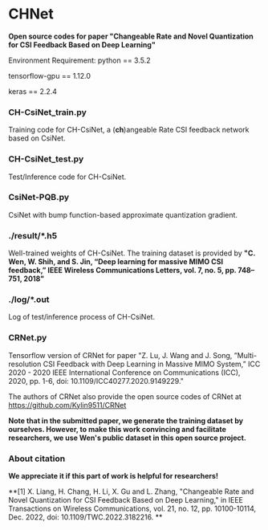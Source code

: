 # CHNet

**Open source codes for paper "Changeable Rate and Novel Quantization for CSI Feedback Based on Deep Learning"**

Environment Requirement:
python == 3.5.2

tensorflow-gpu == 1.12.0

keras == 2.2.4

### CH-CsiNet_train.py
Training code for CH-CsiNet, a (**ch**)angeable Rate CSI feedback network based on CsiNet.

### CH-CsiNet_test.py
Test/Inference code for CH-CsiNet.

### CsiNet-PQB.py
CsiNet with bump function-based approximate quantization gradient.

### ./result/\*.h5
Well-trained weights of CH-CsiNet. The training dataset is provided by **"C. Wen, W. Shih, and S. Jin, “Deep learning for massive MIMO CSI feedback,” IEEE Wireless Communications Letters, vol. 7, no. 5, pp. 748–751, 2018"**

### ./log/\*.out
Log of test/inference process of CH-CsiNet.

### CRNet.py
Tensorflow version of CRNet for paper "Z. Lu, J. Wang and J. Song, ”Multi-resolution CSI Feedback with Deep Learning in Massive MIMO System,” ICC 2020 - 2020 IEEE International Conference on Communications (ICC), 2020, pp. 1-6, doi: 10.1109/ICC40277.2020.9149229."

The authors of CRNet also provide the open source codes of CRNet at https://github.com/Kylin9511/CRNet

**Note that in the submitted paper, we generate the training dataset by ourselves. However, to make this work convincing and facilitate researchers, we use Wen's public dataset in this open source project.**


### About citation
**We appreciate it if this part of work is helpful for researchers!**

**[1] X. Liang, H. Chang, H. Li, X. Gu and L. Zhang, "Changeable Rate and Novel Quantization for CSI Feedback Based on Deep Learning," in IEEE Transactions on Wireless Communications, vol. 21, no. 12, pp. 10100-10114, Dec. 2022, doi: 10.1109/TWC.2022.3182216.
**
